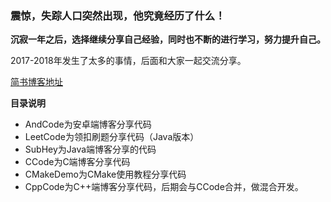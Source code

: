 ### 震惊，失踪人口突然出现，他究竟经历了什么！

**沉寂一年之后，选择继续分享自己经验，同时也不断的进行学习，努力提升自己。**

2017-2018年发生了太多的事情，后面和大家一起交流分享。

[简书博客地址](https://www.jianshu.com/u/22473c43624f)

**目录说明**
+ AndCode为安卓端博客分享代码
+ LeetCode为领扣刷题分享代码（Java版本）
+ SubHey为Java端博客分享的代码
+ CCode为C端博客分享代码
+ CMakeDemo为CMake使用教程分享代码
+ CppCode为C++端博客分享代码，后期会与CCode合并，做混合开发。
